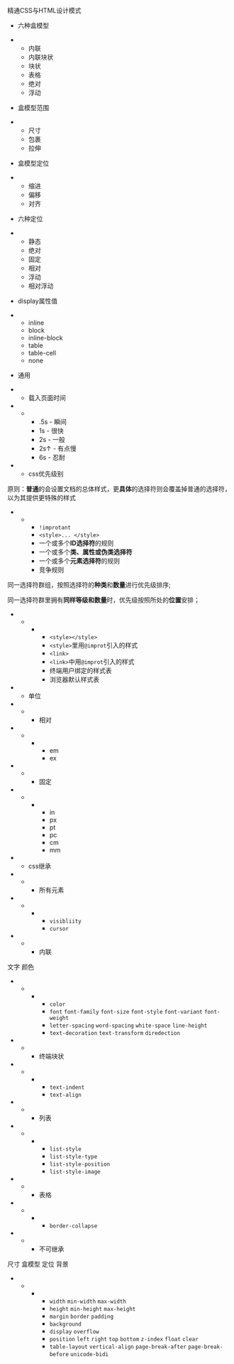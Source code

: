 精通CSS与HTML设计模式

- 六种盒模型

- - 内联
  - 内联块状
  - 块状
  - 表格
  - 绝对
  - 浮动

- 盒模型范围

- - 尺寸
  - 包裹
  - 拉伸

- 盒模型定位

- - 缩进
  - 偏移
  - 对齐

- 六种定位

- - 静态
  - 绝对
  - 固定
  - 相对
  - 浮动
  - 相对浮动

- display属性值

- - inline
  - block
  - inline-block
  - table
  - table-cell
  - none

- 通用

- - 载入页面时间

- - - .5s  - 瞬间
    - 1s  - 很快
    - 2s - 一般
    - 2s↑ - 有点慢
    - 6s  - 忍耐

- - css优先级别

原则：**普通**的会设置文档的总体样式，更**具体**的选择符则会覆盖掉普通的选择符，以为其提供更特殊的样式

- - - `!improtant`
    - `<style>... </style>`
    - 一个或多个**ID选择符**的规则
    - 一个或多个**类、属性或伪类选择符**
    - 一个或多个**元素选择符**的规则
    - 竞争规则

同一选择符群组，按照选择符的**种类**和**数量**进行优先级排序;

同一选择符群里拥有**同样等级和数量**时，优先级按照所处的**位置**安排；

- - - - `<style></style>`
      - `<style>`里用`@improt`引入的样式
      - `<link>`
      - `<link>`中用`@improt`引入的样式
      - 终端用户绑定的样式表
      - 浏览器默认样式表

- - 单位

- - - 相对

- - - - em
      - ex

- - - 固定

- - - - in
      - px
      - pt
      - pc
      - cm
      - mm

- - css继承

- - - 所有元素

- - - - `visibliity`
      - `cursor`

- - - 内联

文字 颜色

- - - - `color`
      - `font` `font-family` `font-size` `font-style` `font-variant` `font-weight`
      - `letter-spacing` `word-spacing` `white-space` `line-height`
      - `text-decoration` `text-transform` `diredection`

- - - 终端块状

- - - - `text-indent`
      - `text-align`

- - - 列表

- - - - `list-style`
      - `list-style-type`
      - `list-style-position`
      - `list-style-image`

- - - 表格

- - - - `border-collapse`

- - - 不可继承

尺寸 盒模型 定位 背景

- - - - `width` `min-width` `max-width`
      - `height` `min-height` `max-height`
      - `margin` `border` `padding`
      - `background`
      - `display` `overflow`
      - `position` `left` `right` `top` `bottom` `z-index` `float` `clear`
      - `table-layout` `vertical-align` `page-break-after` `page-break-before` `unicode-bidi`